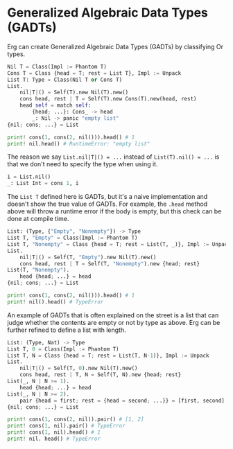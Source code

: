 # Generalized Algebraic Data Types (GADTs)

Erg can create Generalized Algebraic Data Types (GADTs) by classifying Or types.

```python
Nil T = Class(Impl := Phantom T)
Cons T = Class {head = T; rest = List T}, Impl := Unpack
List T: Type = Class(Nil T or Cons T)
List.
    nil|T|() = Self(T).new Nil(T).new()
    cons head, rest | T = Self(T).new Cons(T).new(head, rest)
    head self = match self:
        {head; ...}: Cons_ -> head
        _: Nil -> panic "empty list"
{nil; cons; ...} = List

print! cons(1, cons(2, nil())).head() # 1
print! nil.head() # RuntimeError: "empty list"
```

The reason we say `List.nil|T|() = ...` instead of `List(T).nil() = ...` is that we don't need to specify the type when using it.

```python
i = List.nil()
_: List Int = cons 1, i
```

The `List T` defined here is GADTs, but it's a naive implementation and doesn't show the true value of GADTs.
For example, the `.head` method above will throw a runtime error if the body is empty, but this check can be done at compile time.

```python
List: (Type, {"Empty", "Nonempty"}) -> Type
List T, "Empty" = Class(Impl := Phantom T)
List T, "Nonempty" = Class {head = T; rest = List(T, _)}, Impl := Unpack
List.
    nil|T|() = Self(T, "Empty").new Nil(T).new()
    cons head, rest | T = Self(T, "Nonempty").new {head; rest}
List(T, "Nonempty").
    head {head; ...} = head
{nil; cons; ...} = List

print! cons(1, cons(2, nil())).head() # 1
print! nil().head() # TypeError
```

An example of GADTs that is often explained on the street is a list that can judge whether the contents are empty or not by type as above.
Erg can be further refined to define a list with length.

```python
List: (Type, Nat) -> Type
List T, 0 = Class(Impl := Phantom T)
List T, N = Class {head = T; rest = List(T, N-1)}, Impl := Unpack
List.
    nil|T|() = Self(T, 0).new Nil(T).new()
    cons head, rest | T, N = Self(T, N).new {head; rest}
List(_, N | N >= 1).
    head {head; ...} = head
List(_, N | N >= 2).
    pair {head = first; rest = {head = second; ...}} = [first, second]
{nil; cons; ...} = List

print! cons(1, cons(2, nil)).pair() # [1, 2]
print! cons(1, nil).pair() # TypeError
print! cons(1, nil).head() # 1
print! nil. head() # TypeError
```